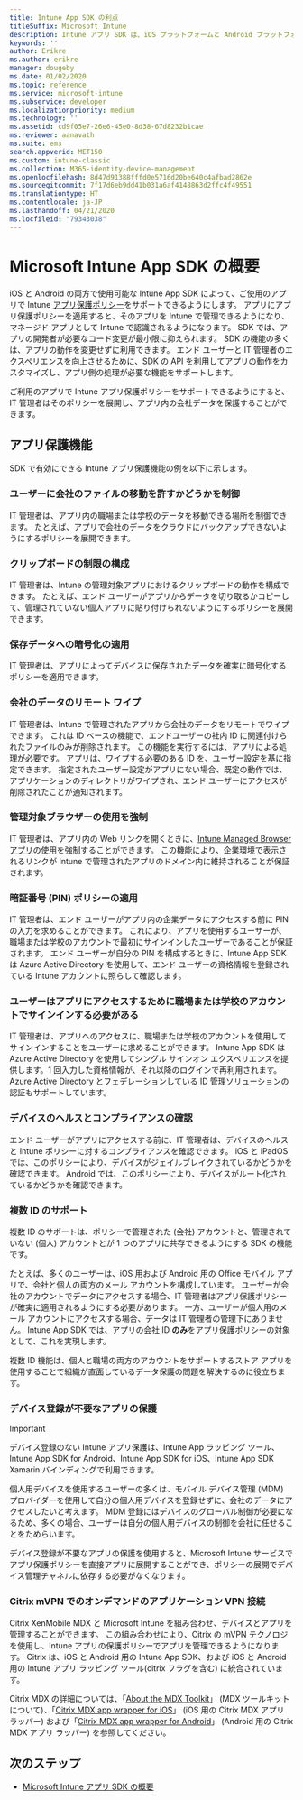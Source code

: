 ```yaml
---
title: Intune App SDK の利点
titleSuffix: Microsoft Intune
description: Intune アプリ SDK は、iOS プラットフォームと Android プラットフォームの両方で利用でき、Microsoft Intune を使ったモバイル アプリ管理機能が有効になります。
keywords: ''
author: Erikre
ms.author: erikre
manager: dougeby
ms.date: 01/02/2020
ms.topic: reference
ms.service: microsoft-intune
ms.subservice: developer
ms.localizationpriority: medium
ms.technology: ''
ms.assetid: cd9f05e7-26e6-45e0-8d38-67d8232b1cae
ms.reviewer: aanavath
ms.suite: ems
search.appverid: MET150
ms.custom: intune-classic
ms.collection: M365-identity-device-management
ms.openlocfilehash: 8d47d91388fffd0e5716d20be640c4afbad2862e
ms.sourcegitcommit: 7f17d6eb9dd41b031a6af4148863d2ffc4f49551
ms.translationtype: HT
ms.contentlocale: ja-JP
ms.lasthandoff: 04/21/2020
ms.locfileid: "79343038"
---
```

# <a name="microsoft-intune-app-sdk-overview"></a>Microsoft Intune App SDK の概要
iOS と Android の両方で使用可能な Intune App SDK によって、ご使用のアプリで Intune [アプリ保護ポリシー](../apps/app-protection-policy.md)をサポートできるようにします。 アプリにアプリ保護ポリシーを適用すると、そのアプリを Intune で管理できるようになり、マネージド アプリとして Intune で認識されるようになります。 SDK では、アプリの開発者が必要なコード変更が最小限に抑えられます。 SDK の機能の多くは、アプリの動作を変更せずに利用できます。 エンド ユーザーと IT 管理者のエクスペリエンスを向上させるために、SDK の API を利用してアプリの動作をカスタマイズし、アプリ側の処理が必要な機能をサポートします。

ご利用のアプリで Intune アプリ保護ポリシーをサポートできるようにすると、IT 管理者はそのポリシーを展開し、アプリ内の会社データを保護することができます。

## <a name="app-protection-features"></a>アプリ保護機能

SDK で有効にできる Intune アプリ保護機能の例を以下に示します。

### <a name="control-users-ability-to-move-corporate-files"></a>ユーザーに会社のファイルの移動を許すかどうかを制御
IT 管理者は、アプリ内の職場または学校のデータを移動できる場所を制御できます。 たとえば、アプリで会社のデータをクラウドにバックアップできないようにするポリシーを展開できます。

### <a name="configure-clipboard-restrictions"></a>クリップボードの制限の構成
IT 管理者は、Intune の管理対象アプリにおけるクリップボードの動作を構成できます。 たとえば、エンド ユーザーがアプリからデータを切り取るかコピーして、管理されていない個人アプリに貼り付けられないようにするポリシーを展開できます。

### <a name="enforce-encryption-on-saved-data"></a>保存データへの暗号化の適用
IT 管理者は、アプリによってデバイスに保存されたデータを確実に暗号化するポリシーを適用できます。

### <a name="remotely-wipe-corporate-data"></a>会社のデータのリモート ワイプ
IT 管理者は、Intune で管理されたアプリから会社のデータをリモートでワイプできます。 これは ID ベースの機能で、エンドユーザーの社内 ID に関連付けられたファイルのみが削除されます。 この機能を実行するには、アプリによる処理が必要です。 アプリは、ワイプする必要のある ID を、ユーザー設定を基に指定できます。 指定されたユーザー設定がアプリにない場合、既定の動作では、アプリケーションのディレクトリがワイプされ、エンド ユーザーにアクセスが削除されたことが通知されます。

### <a name="enforce-the-use-of-a-managed-browser"></a>管理対象ブラウザーの使用を強制
IT 管理者は、アプリ内の Web リンクを開くときに、[Intune Managed Browser アプリ](../apps/app-configuration-managed-browser.md)の使用を強制することができます。 この機能により、企業環境で表示されるリンクが Intune で管理されたアプリのドメイン内に維持されることが保証されます。

### <a name="enforce-a-pin-policy"></a>暗証番号 (PIN) ポリシーの適用
IT 管理者は、エンド ユーザーがアプリ内の企業データにアクセスする前に PIN の入力を求めることができます。 これにより、アプリを使用するユーザーが、職場または学校のアカウントで最初にサインインしたユーザーであることが保証されます。 エンド ユーザーが自分の PIN を構成するときに、Intune App SDK は Azure Active Directory を使用して、エンド ユーザーの資格情報を登録されている Intune アカウントに照らして確認します。

### <a name="require-users-to-sign-in-with-a-work-or-school-account-for-app-access"></a>ユーザーはアプリにアクセスするために職場または学校のアカウントでサインインする必要がある
IT 管理者は、アプリへのアクセスに、職場または学校のアカウントを使用してサインインすることをユーザーに求めることができます。 Intune App SDK は Azure Active Directory を使用してシングル サインオン エクスペリエンスを提供します。1 回入力した資格情報が、それ以降のログインで再利用されます。 Azure Active Directory とフェデレーションしている ID 管理ソリューションの認証もサポートしています。

### <a name="check-device-health-and-compliance"></a>デバイスのヘルスとコンプライアンスの確認
エンド ユーザーがアプリにアクセスする前に、IT 管理者は、デバイスのヘルスと Intune ポリシーに対するコンプライアンスを確認できます。 iOS と iPadOS では、このポリシーにより、デバイスがジェイルブレイクされているかどうかを確認できます。 Android では、このポリシーにより、デバイスがルート化されているかどうかを確認できます。

### <a name="support-multi-identity"></a>複数 ID のサポート
複数 ID のサポートは、ポリシーで管理された (会社) アカウントと、管理されていない (個人) アカウントとが 1 つのアプリに共存できるようにする SDK の機能です。

たとえば、多くのユーザーは、iOS 用および Android 用の Office モバイル アプリで、会社と個人の両方のメール アカウントを構成しています。 ユーザーが会社のアカウントでデータにアクセスする場合、IT 管理者はアプリ保護ポリシーが確実に適用されるようにする必要があります。 一方、ユーザーが個人用のメール アカウントにアクセスする場合、データは IT 管理者の管理下にありません。 Intune App SDK では、アプリの会社 ID **のみ**をアプリ保護ポリシーの対象として、これを実現します。

複数 ID 機能は、個人と職場の両方のアカウントをサポートするストア アプリを使用することで組織が直面しているデータ保護の問題を解決するのに役立ちます。
 
### <a name="app-protection-without-device-enrollment"></a>デバイス登録が不要なアプリの保護

>[!IMPORTANT]
>デバイス登録のない Intune アプリ保護は、Intune App ラッピング ツール、Intune App SDK for Android、Intune App SDK for iOS、Intune App SDK Xamarin バインディングで利用できます。

個人用デバイスを使用するユーザーの多くは、モバイル デバイス管理 (MDM) プロバイダーを使用して自分の個人用デバイスを登録せずに、会社のデータにアクセスしたいと考えます。 MDM 登録にはデバイスのグローバル制御が必要になるため、多くの場合、ユーザーは自分の個人用デバイスの制御を会社に任せることをためらいます。

デバイス登録が不要なアプリの保護を使用すると、Microsoft Intune サービスでアプリ保護ポリシーを直接アプリに展開することができ、ポリシーの展開でデバイス管理チャネルに依存する必要がなくなります。

### <a name="on-demand-application-vpn-connections-with-citrix-mvpn"></a>Citrix mVPN でのオンデマンドのアプリケーション VPN 接続 
Citrix XenMobile MDX と Microsoft Intune を組み合わせ、デバイスとアプリを管理することができます。 この組み合わせにより、Citrix の mVPN テクノロジを使用し、Intune アプリの保護ポリシーでアプリを管理できるようになります。 Citrix は、iOS と Android 用の Intune App SDK、および iOS と Android 用の Intune アプリ ラッピング ツール(citrix フラグを含む) に統合されています。
 
Citrix MDX の詳細については、「[About the MDX Toolkit](https://docs.citrix.com/en-us/mdx-toolkit/10/about-mdx-toolkit.html)」 (MDX ツールキットについて)、「[Citrix MDX app wrapper for iOS](https://docs.citrix.com/en-us/mdx-toolkit/10/xmob-mdx-kit-app-wrap-ios.html)」 (iOS 用の Citrix MDX アプリ ラッパー) および「[Citrix MDX app wrapper for Android](https://docs.citrix.com/en-us/mdx-toolkit/10/xmob-mdx-kit-app-wrap-android.html)」 (Android 用の Citrix MDX アプリ ラッパー) を参照してください。

## <a name="next-steps"></a>次のステップ

- [Microsoft Intune アプリ SDK の概要](app-sdk-get-started.md)
